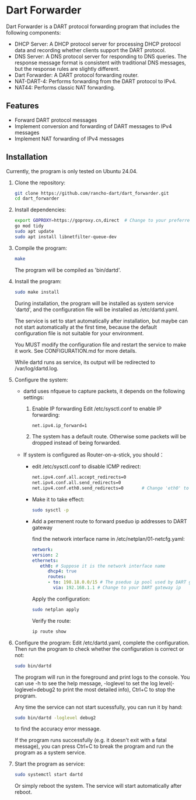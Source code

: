 # Dart Forwarder

Dart Forwarder is a DART protocol forwarding program that includes the following components:

- DHCP Server: A DHCP protocol server for processing DHCP protocol data and recording whether clients support the DART protocol.
- DNS Server: A DNS protocol server for responding to DNS queries. The response message format is consistent with traditional DNS messages, but the response rules are slightly different.
- Dart Forwarder: A DART protocol forwarding router.
- NAT-DART-4: Performs forwarding from the DART protocol to IPv4.
- NAT44: Performs classic NAT forwarding.

## Features

- Forward DART protocol messages
- Implement conversion and forwarding of DART messages to IPv4 messages
- Implement NAT forwarding of IPv4 messages

## Installation

Currently, the program is only tested on Ubuntu 24.04.

1. Clone the repository:
   ```bash
   git clone https://github.com/rancho-dart/dart_forwarder.git
   cd dart_forwarder
   ```

2. Install dependencies:
   ```bash
   export GOPROXY=https://goproxy.cn,direct  # Change to your preferred proxy. You can add this line to your .bashrc 
   go mod tidy
   sudo apt update
   sudo apt install libnetfilter-queue-dev
   ```
   
3. Compile the program:
   ```bash
   make
   ```
   The program will be compiled as 'bin/dartd'.


4. Install the program:
   ```bash
   sudo make install
   ```
   During installation, the program will be installed as system service 'dartd', and the configuration file will be installed as /etc/dartd.yaml.

   The service is set to start automatically after installation, but maybe can not start automatically at the first time, because the default configuration file is not suitable for your environment.

   You MUST modify the configuration file and restart the service to make it work. See CONFIGURATION.md for more details.

   While dartd runs as service, its output will be redirected to /var/log/dartd.log.

5. Configure the system:
   - dartd uses nfqueue to capture packets, it depends on the following settings:
      1) Enable IP forwarding
         Edit /etc/sysctl.conf to enable IP forwarding:
         ```bash
         net.ipv4.ip_forward=1
         ```
      2) The system has a default route. Otherwise some packets will be dropped instead of being forwarded.

   - If system is configured as Router-on-a-stick, you should：
      - edit /etc/sysctl.conf to disable ICMP redirect:
         ```bash
         net.ipv4.conf.all.accept_redirects=0
         net.ipv4.conf.all.send_redirects=0
         net.ipv4.conf.eth0.send_redirects=0       # Change 'eth0' to your network interface name.
         ```
      - Make it to take effect:
         ```bash
         sudo sysctl -p
         ```
      - Add a permenent route to forward pseduo ip addresses to DART gateway
         
         find the network interface name in /etc/netplan/01-netcfg.yaml:
         ```yaml
         network:
         version: 2
         ethernets:
            eth0: # Suppose it is the network interface name
               dhcp4: true
               routes:
               - to: 198.18.0.0/15 # The pseduo ip pool used by DART gateway
                 via: 192.168.1.1 # Change to your DART gateway ip

         ```
         Apply the configuration:
         ```bash
         sudo netplan apply
         ```
         Verify the route:
         ```bash
         ip route show
         ```


6. Configure the program:
   Edit /etc/dartd.yaml, complete the configuration.
   Then run the program to check whether the configuration is correct or not:
   ```bash
   sudo bin/dartd 
   ```
   The program will run in the foreground and print logs to the console.
   You can use -h to see the help message, -loglevel to set the log level(-loglevel=debug2 to print the most detailed info), Ctrl+C to stop the program.
   
      Any time the service can not start sucessfully, you can run it by hand:
      ```bash
      sudo bin/dartd -loglevel debug2
      ```
      to find the accuracy error message.

   If the program runs successfully (e.g. it doesn't exit with a fatal message), you can press Ctrl+C to break the program and run the program as a system service.

7. Start the program as service:
   ```bash
   sudo systemctl start dartd
   ```
   Or simply reboot the system. The service will start automatically after reboot.